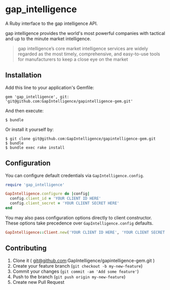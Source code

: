 gap_intelligence
=======

A Ruby interface to the gap intelligence API.

gap intelligence provides the world's most powerful companies with tactical and up to the minute market intelligence.

> gap intelligence’s core market intelligence services are widely regarded as the most
> timely, comprehensive, and easy-to-use tools for manufacturers to keep a close eye
> on the market

## Installation

Add this line to your application's Gemfile:

    gem 'gap_intelligence', git: 'git@github.com:GapIntelligence/gapintelligence-gem.git'

And then execute:

    $ bundle

Or install it yourself by:

    $ git clone git@github.com:GapIntelligence/gapintelligence-gem.git
    $ bundle
    $ bundle exec rake install

## Configuration

You can configure default credentials via `GapIntelligence.config`.
```ruby
require 'gap_intelligence'

GapIntelligence.configure do |config|
  config.client_id = 'YOUR CLIENT ID HERE'
  config.client_secret = 'YOUR CLIENT SECRET HERE'
end
```

You may also pass configuration options directly to client constructor. These options take precedence over `GapIntelligence.config` defaults.

```ruby
GapIntelligence::Client.new('YOUR CLIENT ID HERE', 'YOUR CLIENT SECRET HERE')
```

## Contributing

1. Clone it ( git@github.com:GapIntelligence/gapintelligence-gem.git )
2. Create your feature branch (`git checkout -b my-new-feature`)
3. Commit your changes (`git commit -am 'Add some feature'`)
4. Push to the branch (`git push origin my-new-feature`)
5. Create new Pull Request
